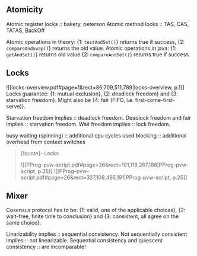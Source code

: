 
## Atomicity
Atomic register locks :: bakery, peterson
Atomic method locks :: TAS, CAS, TATAS, BackOff

Atomic operations in theory: {1: `testAndSet()`} returns true if success, {2: `compareAndSwap()`} returns the old value.
Atomic operations in java: {1: `getAndSet()`} returns old value {2: `compareAndSet()`} returns true if success.



## Locks
![[locks-overview.pdf#page=1&rect=86,709,511,789|locks-overview, p.1]]
Locks guarantee: {1: mutual exclusion}, {2: deadlock freedom} and {3: starvation freedom}. Might also be {4: fair (FIFO, i.e. first-come-first-serve)}.

Starvation freedom implies :: deadlock freedom.
Deadlock freedom and fair implies :: starvation freedom.
Wait freedom implies :: lock freedom.

busy waiting (spinning) :: additional cpu cycles used
blocking :: additional overhead from context switches

>[!quote]- Locks
>
> ![[PProg-pvw-script.pdf#page=26&rect=101,116,267,188|PProg-pvw-script, p.25]]
> ![[PProg-pvw-script.pdf#page=26&rect=327,108,495,191|PProg-pvw-script, p.25]]
> 
>


## Mixer
Cosensus protocol has to be: {1: valid, one of the applicable choices}, {2: wait-free, finite time to conclusion} and {3: consistent, all agree on the same choice}.

Linarizability implies :: sequential consistency.
Not sequentially consistent implies :: not linearizable.
Sequential consistency and quiescent consistency :: are incomparable!

